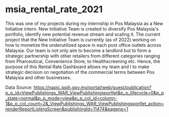 # msia_rental_rate_2021
This was one of my projects during my internship in Pos Malaysia as a New Initiative intern. 
New Initiative Team is created to diversify Pos Malaysia's portfolio, identify new potential revenue stream and scaling it. 
The current project that the New Initiative Team is currently (as of 2022) working on how to monetize the underutilized space in each post office outlets across Malaysia.
Our team is not only aim to become a landlord but to form a strategic partnership with other retailers from different categories ranging from Pharceutical, Convenience Store, to Healthscreening etc.
Hence, the purpose of this Rental Rate Dashboard allows my team and I to make strategic decision on negotiation of the commercial terms between Pos Malaysia and other businesses.





Data Source: 
https://napic.jpph.gov.my/portal/web/guest/publication?p_p_id=ViewPublishings_WAR_ViewPublishingsportlet&p_p_lifecycle=0&p_p_state=normal&p_p_mode=view&p_p_col_id=column-1&p_p_col_count=2&_ViewPublishings_WAR_ViewPublishingsportlet_action=renderReportListingScreen&publishingId=11474&pageno=1
